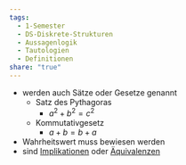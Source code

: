 ```yaml
---
tags:
  - 1-Semester
  - DS-Diskrete-Strukturen
  - Aussagenlogik
  - Tautologien
  - Definitionen
share: "true"
---
```

- werden auch Sätze oder Gesetze genannt
	- Satz des Pythagoras
		- $a^2+b^2=c^2$
	- Kommutativgesetz
		- $a+b=b+a$
- Wahrheitswert muss bewiesen werden
- sind [Implikationen](../Implikation.md#) oder [Äquivalenzen](../Äquivalenz.md#)
